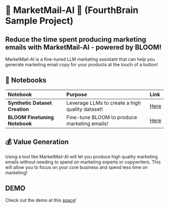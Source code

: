 # 💮 MarketMail-AI 💮 (FourthBrain Sample Project)
## Reduce the time spent producing marketing emails with MarketMail-AI - powered by BLOOM!
MarketMail-AI is a fine-tuned LLM marketing assistant that can help you generate marketing email copy for your products at the touch of a button!

## 📔 Notebooks
| Notebook | Purpose | Link                                                                                           |
| :-------- | :-------- | :------------------------------------------------------------------------------------------------ |
|  **Synthetic Dataset Creation**  | Leverage LLMs to create a high quality dataset! | [Here](https://colab.research.google.com/drive/1nsyT9ssUWUWTc_TQ2rykuVtedA7QobA-?usp=sharing) |
|  **BLOOM Finetuning Notebook**  | Fine-tune BLOOM to produce marketing emails! | [Here](https://colab.research.google.com/drive/1ARmlaZZaKyAg6HTi57psFLPeh0hDRcPX?usp=sharing)   |

## 💰 Value Generation
Using a tool like MarketMail-AI will let you produce high quality marketing emails without needing to spend on marketing experts or copywriters. This will allow you to focus on your core business and spend less time on marketing!

## DEMO

Check out the demo at this [space](https://huggingface.co/spaces/FourthBrainGenAI/MarketMail-AI-Space)!
